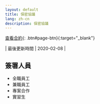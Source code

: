 ```yaml
---
layout: default
title: 保密協議
lang: zh-cn
description: 保密協議
---
```


[查看合約](https://docs.google.com/document/d/12kbQpLR18HQ9b_iSmHc0NE1PApO93VWlk2JQx5Y364E/edit?usp=sharing){: .btn#page-btn}{:target="_blank"}

| 最後更新時間 | 2020-02-08 |

## 簽署人員

* 全職員工
* 兼職員工
* 專案合作
* 實習生